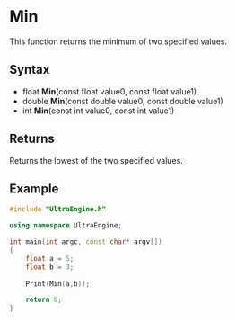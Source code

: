 # Min

This function returns the minimum of two specified values.

## Syntax

- float **Min**(const float value0, const float value1)
- double **Min**(const double value0, const double value1)
- int **Min**(const int value0, const int value1)

## Returns

Returns the lowest of the two specified values.

## Example

```c++
#include "UltraEngine.h"

using namespace UltraEngine;

int main(int argc, const char* argv[])
{
    float a = 5;
    float b = 3;
    
    Print(Min(a,b));

    return 0;
}
```
